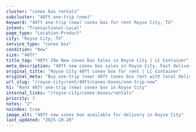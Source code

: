 ```yaml
---
cluster: "conex box rentals"
subcluster: "40ft one-trip (new)"
keyword: "40ft one-trip (new) conex box for rent Royse City, TX"
intent: "Transactional-Local"
page_type: "Location-Product"
city: "Royse City, TX"
service_type: "conex box"
condition: "New"
size: "40ft"
title_tag: "40ft 29e New conex box Sales in Royse City | LC Container"
meta_description: "40ft new conex box sales in Royse City. Fast delivery, competitive pricing. Serving conex boxes area. Quote ID: VCU. Call (214) 524-4168 for your free quote today."
original_title: "Royse City 40ft conex box for rent | LC Container"
original_meta: "Buy one-trip (new) 40ft conex box rent with local delivery in Royse City, TX. LC Container — local Since 2003. Request a fast quote today."
url_slug: "/royse-city/rent/40ft/conex-boxes/one-trip-new"
h1: "Rent 40ft one-trip (new) conex box in Royse City"
internal_links: "/royse-city/conex-boxes/rentals"
priority: 3
notes: "2"
noindex: true
image_alt: "40ft new conex box available for delivery in Royse City"
last_updated: "2025-10-20"
---
```


<!-- TODO: Add unique city/inventory copy, images, and internal links here. -->
